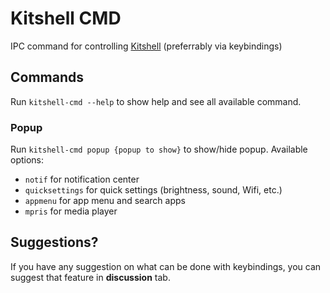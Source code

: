 # Kitshell CMD

IPC command for controlling [Kitshell](https://github.com/bootloopmaster636/kitshell) (preferrably via keybindings)

## Commands

Run `kitshell-cmd --help` to show help and see all available command.

### Popup

Run `kitshell-cmd popup {popup to show}` to show/hide popup.
Available options:

- `notif` for notification center
- `quicksettings` for quick settings (brightness, sound, Wifi, etc.)
- `appmenu` for app menu and search apps
- `mpris` for media player

## Suggestions?

If you have any suggestion on what can be done with keybindings, you can suggest that feature in **discussion** tab.
